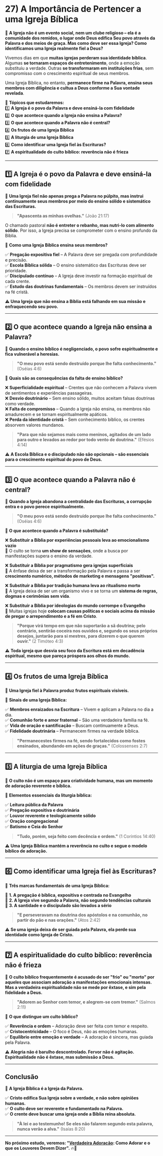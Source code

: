 # **27) A Importância de Pertencer a uma Igreja Bíblica**  

📜 **A Igreja não é um evento social, nem um clube religioso – ela é a comunidade dos remidos, o lugar onde Deus edifica Seu povo através da Palavra e dos meios de graça. Mas como deve ser essa Igreja? Como identificamos uma Igreja realmente fiel a Deus?**  

Vivemos dias em que **muitas igrejas perderam sua identidade bíblica**. Algumas **se tornaram espaços de entretenimento**, onde a emoção substituiu a verdade. Outras **se transformaram em instituições frias**, sem compromisso com o crescimento espiritual de seus membros.  

Uma Igreja Bíblica, no entanto, **permanece firme na Palavra, ensina seus membros com diligência e cultua a Deus conforme a Sua vontade revelada**.  

📌 **Tópicos que estudaremos:**  
1️⃣ **A Igreja é o povo da Palavra e deve ensiná-la com fidelidade**  
2️⃣ **O que acontece quando a Igreja não ensina a Palavra?**  
3️⃣ **O que acontece quando a Palavra não é central?**  
4️⃣ **Os frutos de uma Igreja Bíblica**  
5️⃣ **A liturgia de uma Igreja Bíblica**  
6️⃣ **Como identificar uma Igreja fiel às Escrituras?**  
7️⃣ **A espiritualidade do culto bíblico: reverência não é frieza**  

---

## **1️⃣ A Igreja é o povo da Palavra e deve ensiná-la com fidelidade**  

📜 **Uma Igreja fiel não apenas prega a Palavra no púlpito, mas instrui continuamente seus membros por meio do ensino sólido e sistemático das Escrituras.**  

> **"Apascenta as minhas ovelhas."** (João 21:17)  

O chamado pastoral **não é entreter o rebanho, mas nutri-lo com alimento sólido**. Por isso, a Igreja precisa se comprometer com o ensino profundo da Bíblia.  

📌 **Como uma Igreja Bíblica ensina seus membros?**  

✅ **Pregação expositiva fiel** – A Palavra deve ser pregada com profundidade e precisão.  
✅ **Escola Bíblica sólida** – O ensino sistemático das Escrituras deve ser prioridade.  
✅ **Discipulado contínuo** – A Igreja deve investir na formação espiritual de cada crente.  
✅ **Estudo das doutrinas fundamentais** – Os membros devem ser instruídos na fé cristã.  

⚠️ **Uma Igreja que não ensina a Bíblia está falhando em sua missão e enfraquecendo seu povo.**  

---

## **2️⃣ O que acontece quando a Igreja não ensina a Palavra?**  

📜 **Quando o ensino bíblico é negligenciado, o povo sofre espiritualmente e fica vulnerável a heresias.**  

> **"O meu povo está sendo destruído porque lhe falta conhecimento."** (Oséias 4:6)  

📌 **Quais são as consequências da falta de ensino bíblico?**  

❌ **Superficialidade espiritual** – Crentes que não conhecem a Palavra vivem de sentimentos e experiências passageiras.  
❌ **Desvio doutrinário** – Sem ensino sólido, muitos aceitam falsas doutrinas como verdade.  
❌ **Falta de compromisso** – Quando a Igreja não ensina, os membros não amadurecem e se tornam espiritualmente apáticos.  
❌ **Perda da identidade cristã** – Sem conhecimento bíblico, os crentes absorvem valores mundanos.  

> **"Para que não sejamos mais como meninos, agitados de um lado para outro e levados ao redor por todo vento de doutrina."** (Efésios 4:14)  

⚠️ **A Escola Bíblica e o discipulado não são opcionais – são essenciais para o crescimento espiritual do povo de Deus.**  

---

## **3️⃣ O que acontece quando a Palavra não é central?**  

📜 **Quando a Igreja abandona a centralidade das Escrituras, a corrupção entra e o povo perece espiritualmente.**  

> **"O meu povo está sendo destruído porque lhe falta conhecimento."** (Oséias 4:6)  

📌 **O que acontece quando a Palavra é substituída?**  

❌ **Substituir a Bíblia por experiências pessoais leva ao emocionalismo vazio**  
🔹 O culto se torna **um show de sensações**, onde a busca por manifestações supera o ensino da verdade.  

❌ **Substituir a Bíblia por pragmatismo gera igrejas superficiais**  
🔹 A ênfase deixa de ser a transformação pela Palavra e passa a ser **crescimento numérico, métodos de marketing e mensagens "positivas".**  

❌ **Substituir a Bíblia por tradição humana leva ao ritualismo morto**  
🔹 A Igreja deixa de ser um organismo vivo e se torna um **sistema de regras, dogmas e cerimônias sem vida**.  

❌ **Substituir a Bíblia por ideologias do mundo corrompe o Evangelho**  
🔹 Muitas igrejas hoje **colocam causas políticas e sociais acima da missão de pregar o arrependimento e a fé em Cristo**.  

> **"Porque virá tempo em que não suportarão a sã doutrina; pelo contrário, sentirão coceira nos ouvidos e, segundo os seus próprios desejos, juntarão para si mestres, para dizerem o que querem ouvir."** (2 Timóteo 4:3)  

⚠️ **Toda igreja que desvia seu foco da Escritura está em decadência espiritual, mesmo que pareça próspera aos olhos do mundo.**  

---

## **4️⃣ Os frutos de uma Igreja Bíblica**  

📜 **Uma Igreja fiel à Palavra produz frutos espirituais visíveis.**  

📌 **Sinais de uma Igreja Bíblica:**  

✅ **Membros enraizados na Escritura** – Vivem e aplicam a Palavra no dia a dia.  
✅ **Comunhão forte e amor fraternal** – São uma verdadeira família na fé.  
✅ **Vida de oração e santificação** – Buscam continuamente a Deus.  
✅ **Fidelidade doutrinária** – Permanecem firmes na verdade bíblica.  

> **"Permanecestes firmes na fé, sendo fortalecidos como fostes ensinados, abundando em ações de graças."** (Colossenses 2:7)  

---

## **5️⃣ A liturgia de uma Igreja Bíblica**  

📜 **O culto não é um espaço para criatividade humana, mas um momento de adoração reverente e bíblica.**  

📌 **Elementos essenciais da liturgia bíblica:**  

✅ **Leitura pública da Palavra**  
✅ **Pregação expositiva e doutrinária**  
✅ **Louvor reverente e teologicamente sólido**  
✅ **Oração congregacional**  
✅ **Batismo e Ceia do Senhor**  

> **"Tudo, porém, seja feito com decência e ordem."** (1 Coríntios 14:40)  

⚠️ **Uma Igreja Bíblica mantém a reverência no culto e segue o modelo bíblico de adoração.**  

---

## **6️⃣ Como identificar uma Igreja fiel às Escrituras?**  

📜 **Três marcas fundamentais de uma Igreja Bíblica:**  

📌 **1. A pregação é bíblica, expositiva e centrada no Evangelho**  
📌 **2. A Igreja vive segundo a Palavra, não segundo tendências culturais**  
📌 **3. A santidade e o discipulado são levados a sério**  

> **"E perseveravam na doutrina dos apóstolos e na comunhão, no partir do pão e nas orações."** (Atos 2:42)  

⚠️ **Se uma igreja deixa de ser guiada pela Palavra, ela perde sua identidade como Igreja de Cristo.**  

---

## **7️⃣ A espiritualidade do culto bíblico: reverência não é frieza**  

📜 **O culto bíblico frequentemente é acusado de ser "frio" ou "morto" por aqueles que associam adoração a manifestações emocionais intensas. Mas a verdadeira espiritualidade não se mede por êxtase, e sim pela fidelidade a Deus.**  

> **"Adorem ao Senhor com temor, e alegrem-se com tremor."** (Salmos 2:11)  

📌 **O que distingue um culto bíblico?**  

✅ **Reverência e ordem** – Adoração deve ser feita com temor e respeito.  
✅ **Cristocentricidade** – O foco é Deus, não as emoções humanas.  
✅ **Equilíbrio entre emoção e verdade** – A adoração é sincera, mas guiada pela Palavra.  

⚠️ **Alegria não é barulho descontrolado. Fervor não é agitação. Espiritualidade não é êxtase, mas submissão a Deus.**  

---

## **Conclusão**  

📜 **A Igreja Bíblica é a Igreja da Palavra.**  

✅ **Cristo edifica Sua Igreja sobre a verdade, e não sobre opiniões humanas.**  
✅ **O culto deve ser reverente e fundamentado na Palavra.**  
✅ **O crente deve buscar uma igreja onde a Bíblia reina absoluta.**  

> **"À lei e ao testemunho! Se eles não falarem segundo esta palavra, nunca verão a alva."** (Isaías 8:20)  

---

**No próximo estudo, veremos: "[Verdadeira Adoração](verdadeira-adoracao.md): Como Adorar e o que os Louvores Devem Dizer".** 🔥📖  
